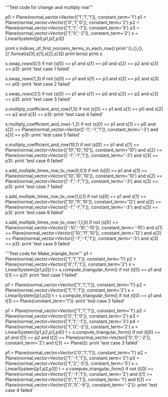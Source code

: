 '''Test code for change and multiply row'''

p0 = Plane(normal_vector=Vector(['1','1','1']), constant_term='1')
p1 = Plane(normal_vector=Vector(['0','1','0']), constant_term='2')
p2 = Plane(normal_vector=Vector(['1','1','-1']), constant_term='3')
p3 = Plane(normal_vector=Vector(['1','0','-2']), constant_term='2')
s = LinearSystem([p0,p1,p2,p3])

print s.indices_of_first_nonzero_terms_in_each_row()
print '{},{},{},{}'.format(s[0],s[1],s[2],s[3])
print len(s)
print s

s.swap_rows(0,1)
if not (s[0] == p1 and s[1] == p0 and s[2] == p2 and s[3] == p3):
    print 'test case 1 failed'

s.swap_rows(1,3)
if not (s[0] == p1 and s[1] == p3 and s[2] == p2 and s[3] == p0):
    print 'test case 2 failed'

s.swap_rows(3,1)
if not (s[0] == p1 and s[1] == p0 and s[2] == p2 and s[3] == p3):
    print 'test case 3 failed'

s.multiply_coefficient_and_row(1,0)
if not (s[0] == p1 and s[1] == p0 and s[2] == p2 and s[3] == p3):
    print 'test case 4 failed'

s.multiply_coefficient_and_row(-1,2)
if not (s[0] == p1 and
        s[1] == p0 and
        s[2] == Plane(normal_vector=Vector(['-1','-1','1']), constant_term='-3') and
        s[3] == p3):
    print 'test case 5 failed'

s.multiply_coefficient_and_row(10,1)
if not (s[0] == p1 and
        s[1] == Plane(normal_vector=Vector(['10','10','10']), constant_term='10') and
        s[2] == Plane(normal_vector=Vector(['-1','-1','1']), constant_term='-3') and
        s[3] == p3):
    print 'test case 6 failed'

s.add_multiple_times_row_to_row(0,0,1)
if not (s[0] == p1 and
        s[1] == Plane(normal_vector=Vector(['10','10','10']), constant_term='10') and
        s[2] == Plane(normal_vector=Vector(['-1','-1','1']), constant_term='-3') and
        s[3] == p3):
    print 'test case 7 failed'

s.add_multiple_times_row_to_row(1,0,1)
if not (s[0] == p1 and
        s[1] == Plane(normal_vector=Vector(['10','11','10']), constant_term='12') and
        s[2] == Plane(normal_vector=Vector(['-1','-1','1']), constant_term='-3') and
        s[3] == p3):
    print 'test case 8 failed'

s.add_multiple_times_row_to_row(-1,1,0)
if not (s[0] == Plane(normal_vector=Vector(['-10','-10','-10']), constant_term='-10') and
        s[1] == Plane(normal_vector=Vector(['10','11','10']), constant_term='12') and
        s[2] == Plane(normal_vector=Vector(['-1','-1','1']), constant_term='-3') and
        s[3] == p3):
    print 'test case 9 failed'

'''Test code for Make_triangle_form'''
p1 = Plane(normal_vector=Vector(['1','1','1']), constant_term='1')
p2 = Plane(normal_vector=Vector(['0','1','1']), constant_term='2')
s = LinearSystem([p1,p2])
t = s.compute_triangular_form()
if not (t[0] == p1 and
        t[1] == p2):
    print 'test case 1 failed'

p1 = Plane(normal_vector=Vector(['1','1','1']), constant_term='1')
p2 = Plane(normal_vector=Vector(['1','1','1']), constant_term='2')
s = LinearSystem([p1,p2])
t = s.compute_triangular_form()
if not (t[0] == p1 and
        t[1] == Plane(constant_term='1')):
    print 'test case 2 failed'

p1 = Plane(normal_vector=Vector(['1','1','1']), constant_term='1')
p2 = Plane(normal_vector=Vector(['0','1','0']), constant_term='2')
p3 = Plane(normal_vector=Vector(['1','1','-1']), constant_term='3')
p4 = Plane(normal_vector=Vector(['1','0','-2']), constant_term='2')
s = LinearSystem([p1,p2,p3,p4])
t = s.compute_triangular_form()
if not (t[0] == p1 and
        t[1] == p2 and
        t[2] == Plane(normal_vector=Vector(['0','0','-2']), constant_term='2') and
        t[3] == Plane()):
    print 'test case 3 failed'

p1 = Plane(normal_vector=Vector(['0','1','1']), constant_term='1')
p2 = Plane(normal_vector=Vector(['1','-1','1']), constant_term='2')
p3 = Plane(normal_vector=Vector(['1','2','-5']), constant_term='3')
s = LinearSystem([p1,p2,p3])
t = s.compute_triangular_form()
if not (t[0] == Plane(normal_vector=Vector(['1','-1','1']), constant_term='2') and
        t[1] == Plane(normal_vector=Vector(['0','1','1']), constant_term='1') and
        t[2] == Plane(normal_vector=Vector(['0','0','-9']), constant_term='-2')):
    print 'test case 4 failed'
